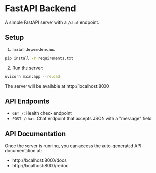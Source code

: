 # FastAPI Backend

A simple FastAPI server with a `/chat` endpoint.

## Setup

1. Install dependencies:
```bash
pip install -r requirements.txt
```

2. Run the server:
```bash
uvicorn main:app --reload
```

The server will be available at http://localhost:8000

## API Endpoints

- `GET /`: Health check endpoint
- `POST /chat`: Chat endpoint that accepts JSON with a "message" field

## API Documentation

Once the server is running, you can access the auto-generated API documentation at:
- http://localhost:8000/docs
- http://localhost:8000/redoc

